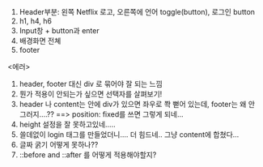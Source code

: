 <HTML 설계>

1. Header부분: 왼쪽 Netflix 로고, 오른쪽에 언어 toggle(button), 로그인 button
2. h1, h4, h6
3. Input창 + button과 enter
4. 배경화면 전쳬
5. footer



<에러>

1. header, footer 대신 div 로 묶어야 잘 되는 느낌
2. 뭔가 적용이 안되는가 싶으면 선택자를 살펴보기!
3. header 나 content는 안에 div가 있으면 좌우로 쫙 뻗어 있는데, footer는 왜 안 그러지....??
==> position: fixed를 쓰면 그렇게 되네...
4. height 설정을 잘 못하고있네.....
5. 쓸데없이 login 태그를 만들었더니.... 더 힘드네.. 그냥 content에 합쳤다...
6. 글짜 굵기 어떻게 못하나??
7. ::before and ::after 를 어떻게 적용해야할지?
